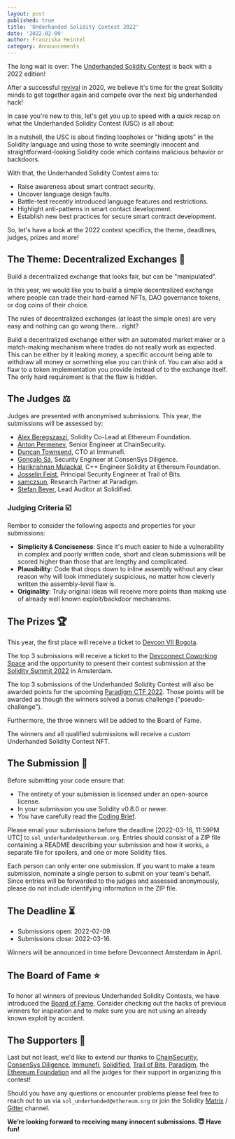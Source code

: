```yaml
---
layout: post
published: true
title: 'Underhanded Solidity Contest 2022'
date: '2022-02-09'
author: Franziska Heintel
category: Announcements
---
```


The long wait is over: The [Underhanded Solidity Contest](https://underhanded.soliditylang.org/) is back with a 2022 edition!

After a successful [revival](https://blog.soliditylang.org/2020/09/21/solidity-underhanded-contest/) in 2020, we believe it's time for the great Solidity minds to get together again and compete over the next big underhanded hack!

In case you're new to this, let's get you up to speed with a quick recap on what the Underhanded Solidity Contest (USC) is all about:

In a nutshell, the USC is about finding loopholes or "hiding spots" in the Solidity language and using those to write seemingly innocent and straightforward-looking Solidity code which contains malicious behavior or backdoors.

With that, the Underhanded Solidity Contest aims to:

+ Raise awareness about smart contract security.
+ Uncover language design faults.
+ Battle-test recently introduced language features and restrictions.
+ Highlight anti-patterns in smart contact development.
+ Establish new best practices for secure smart contract development.

So, let's have a look at the 2022 contest specifics, the theme, deadlines, judges, prizes and more!

## The Theme: Decentralized Exchanges 🧪

Build a decentralized exchange that looks fair, but can be "manipulated".

In this year, we would like you to build a simple decentralized exchange where people can trade their hard-earned NFTs, DAO governance tokens, or dog coins of their choice.

The rules of decentralized exchanges (at least the simple ones) are very easy and nothing can go wrong there... right?

Build a decentralized exchange either with an automated market maker or a match-making mechanism where trades do not really work as expected. This can be either by it leaking money, a specific account being able to withdraw all money or something else you can think of. You can also add a flaw to a token implementation you provide instead of to the exchange itself. The only hard requirement is that the flaw is hidden.

## The Judges ⚖️

Judges are presented with anonymised submissions. This year, the submissions will be assessed by:

+ [Alex Beregszaszi](https://twitter.com/alexberegszaszi), Solidity Co-Lead at Ethereum Foundation.
+ [Anton Permenev](https://twitter.com/a_permenev), Senior Engineer at ChainSecurity.
+ [Duncan Townsend](https://twitter.com/duncancmt), CTO at Immunefi.
+ [Gonçalo Sá](https://twitter.com/GNSPS), Security Engineer at ConsenSys Diligence.
+ [Harikrishnan Mulackal](https://twitter.com/_hrkrshnn), C++ Engineer Solidity at Ethereum Foundation.
+ [Josselin Feist](https://twitter.com/Montyly), Principal Security Engineer at Trail of Bits.
+ [samczsun](https://twitter.com/samczsun), Research Partner at Paradigm.
+ [Stefan Beyer](https://twitter.com/beyer_st), Lead Auditor at Solidified.

### Judging Criteria ☑️

Rember to consider the following aspects and properties for your submissions:

+ **Simplicity & Conciseness**: Since it's much easier to hide a vulnerability in complex and poorly written code, short and clean submissions will be scored higher than those that are lengthy and complicated.
+ **Plausibility**: Code that drops down to inline assembly without any clear reason why will look immediately suspicious, no matter how cleverly written the assembly-level flaw is.
+ **Originality**: Truly original ideas will receive more points than making use of already well known exploit/backdoor mechanisms.

## The Prizes 🏆

This year, the first place will receive a ticket to [Devcon VII Bogota](https://devcon.org/).

The top 3 submissions will receive a ticket to the [Devconnect Coworking Space](https://devconnect.org/) and the opportunity to present their contest submission at the [Solidity Summit 2022](https://summit.soliditylang.org/) in Amsterdam.

The top 3 submissions of the Underhanded Solidity Contest will also be awarded points for the upcoming [Paradigm CTF 2022](https://ctf.paradigm.xyz/).
Those points will be awarded as though the winners solved a bonus challenge ("pseudo-challenge").

Furthermore, the three winners will be added to the Board of Fame.

The winners and all qualified submissions will receive a custom Underhanded Solidity Contest NFT.

## The Submission 📨

Before submitting your code ensure that:
+ The entirety of your submission is licensed under an open-source license.
+ In your submission you use Solidity v0.8.0 or newer.
+ You have carefully read the [Coding Brief](https://underhanded.soliditylang.org/#coding-brief).

Please email your submissions before the deadline [2022-03-16, 11:59PM UTC] to ``sol_underhanded@ethereum.org``. Entries should consist of a ZIP file containing a README describing your submission and how it works, a separate file for spoilers, and one or more Solidity files.

Each person can only enter one submission. If you want to make a team submission, nominate a single person to submit on your team's behalf. Since entries will be forwarded to the judges and assessed anonymously, please do not include identifying information in the ZIP file.

## The Deadline ⏳

+ Submissions open: 2022-02-09.
+ Submissions close: 2022-03-16.

Winners will be announced in time before Devconnect Amsterdam in April.

## The Board of Fame ⭐

To honor all winners of previous Underhanded Solidity Contests, we have introduced the [Board of Fame](https://underhanded.soliditylang.org/#board-of-fame). Consider checking out the hacks of previous winners for inspiration and to make sure you are not using an already known exploit by accident.

## The Supporters 💖

Last but not least, we'd like to extend our thanks to [ChainSecurity](https://chainsecurity.com/), [ConsenSys Diligence](https://consensys.net/diligence/), [Immunefi](https://immunefi.com/), [Solidified](https://solidified.io/), [Trail of Bits](https://www.trailofbits.com/), [Paradigm](https://www.paradigm.xyz/), the [Ethereum Foundation](https://ethereum.foundation/) and all the judges for their support in organizing this contest!

Should you have any questions or encounter problems please feel free to reach out to us via ``sol_underhanded@ethereum.org`` or join the Solidity [Matrix](https://matrix.to/#/#ethereum_solidity:gitter.im) / [Gitter](https://gitter.im/ethereum/solidity) channel.

**We’re looking forward to receiving many innocent submissions. 😇 Have fun!**
